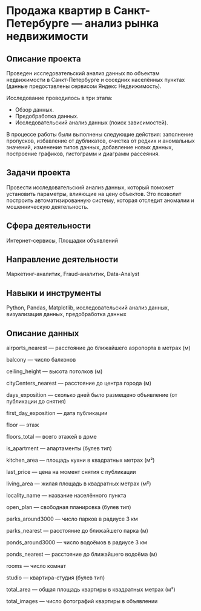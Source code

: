 # Продажа квартир в Санкт-Петербурге — анализ рынка недвижимости
## Описание проекта 
Проведен исследовательский анализ данных по объектам недвижимости в Санкт-Петербурге и соседних населённых пунктах (данные предоставлены сервисом Яндекс Недвижимость).

Исследование проводилось в три этапа:

- Обзор данных.
- Предобработка данных.
- Исследовательский анализ данных (поиск зависимостей).
  
В процессе работы были выполнены следующие действия: заполнение пропусков, избавление от дубликатов, очистка от редких и аномальных значений, изменение типов данных, добавление новых данных, построение графиков, гистограмм и диаграмм рассеяния.

## Задачи проекта 
Провести исследовательский анализ данных, который поможет установить параметры, влияющие на цену объектов. Это позволит построить автоматизированную систему, которая отследит аномалии и мошенническую деятельность.
## Сфера деятельности 
Интернет-сервисы, Площадки объявлений
## Направление деятельности
Маркетинг-аналитик, Fraud-аналитик, Data-Analyst
## Навыки и инструменты
Python, Pandas, Matplotlib, исследовательский анализ данных, визуализация данных, предобработка данных
## Описание данных
airports_nearest — расстояние до ближайшего аэропорта в метрах (м)

balcony — число балконов

ceiling_height — высота потолков (м)

cityCenters_nearest — расстояние до центра города (м)

days_exposition — сколько дней было размещено объявление (от публикации до снятия)

first_day_exposition — дата публикации

floor — этаж

floors_total — всего этажей в доме

is_apartment — апартаменты (булев тип)

kitchen_area — площадь кухни в квадратных метрах (м²)

last_price — цена на момент снятия с публикации

living_area — жилая площадь в квадратных метрах (м²)

locality_name — название населённого пункта

open_plan — свободная планировка (булев тип)

parks_around3000 — число парков в радиусе 3 км

parks_nearest — расстояние до ближайшего парка (м)

ponds_around3000 — число водоёмов в радиусе 3 км

ponds_nearest — расстояние до ближайшего водоёма (м)

rooms — число комнат

studio — квартира-студия (булев тип)

total_area — общая площадь квартиры в квадратных метрах (м²)

total_images — число фотографий квартиры в объявлении
